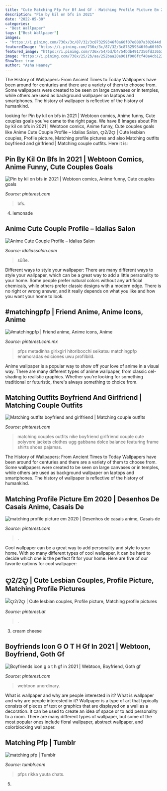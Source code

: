```yaml
---
title: "Cute Matching Pfp For Bf And Gf - Matching Profile Picture Em 2020"
description: "Pin by kil on bfs in 2021"
date: "2022-05-30"
categories:
- "Best Wallpaper"
tags: ["Best Wallpaper"]
images:
- "https://i.pinimg.com/736x/3c/87/32/3c873259346f0a60f07e0887a302644d.jpg"
featuredImage: "https://i.pinimg.com/736x/3c/87/32/3c873259346f0a60f07e0887a302644d.jpg"
featured_image: "https://i.pinimg.com/736x/54/bd/b4/54bdb4917356fd336534e1b6cbd76e58.jpg"
image: "https://i.pinimg.com/736x/25/2b/aa/252baa20e901f906fcf40a4cb122ec85--couple-outfits-boyfriend-girlfriend.jpg"
ShowToc: true
author: "Asha Heaney"
---
```



The History of Wallpapers: From Ancient Times to Today
Wallpapers have been around for centuries and there are a variety of them to choose from. Some wallpapers were created to be seen on large canvases or in temples, while others are used as background wallpaper on laptops and smartphones. The history of wallpaper is reflective of the history of humankind.

	

		
looking for Pin by kil on bfs in 2021 | Webtoon comics, Anime funny, Cute couples goals you've came to the right page. We have 8 Images about Pin by kil on bfs in 2021 | Webtoon comics, Anime funny, Cute couples goals like Anime Cute Couple Profile – Idalias Salon, ꨄ︎2/2ꨄ︎ | Cute lesbian couples, Profile picture, Matching profile pictures and also Matching outfits boyfriend and girlfriend | Matching couple outfits. Here it is:
		
    
## Pin By Kil On Bfs In 2021 | Webtoon Comics, Anime Funny, Cute Couples Goals

<img loading=lazy src="https://i.pinimg.com/736x/54/bd/b4/54bdb4917356fd336534e1b6cbd76e58.jpg" onerror="this.onerror=null;this.src='https://tse3.mm.bing.net/th?id=OIP.V3kUo8eGNYtMmduxXNrjOwHaHa&amp;pid=15.1';" alt="Pin by kil on bfs in 2021 | Webtoon comics, Anime funny, Cute couples goals">

_Source: pinterest.com_

>bfs. 

	

4. lemonade 

    
## Anime Cute Couple Profile – Idalias Salon

<img loading=lazy src="https://i.pinimg.com/originals/94/33/85/943385551b5539f9993c2d6b17b0bf35.jpg" onerror="this.onerror=null;this.src='https://tse1.mm.bing.net/th?id=OIP.8EJnyO3zwo_uW7WjCg077wHaHa&amp;pid=15.1';" alt="Anime Cute Couple Profile – Idalias Salon">

_Source: idaliassalon.com_

>süße. 

	

Different ways to style your wallpaper:
There are many different ways to style your wallpaper, which can be a great way to add a little personality to your home. Some people prefer natural colors without any artificial chemicals, while others prefer classic designs with a modern edge. There is no right or wrong answer, and it really depends on what you like and how you want your home to look.

    
## #matchingpfp | Friend Anime, Anime Icons, Anime

<img loading=lazy src="https://i.pinimg.com/736x/42/4d/2b/424d2b4eaadaa95b83e65d5bf024f282.jpg" onerror="this.onerror=null;this.src='https://tse1.mm.bing.net/th?id=OIP.sv0AYPbDxv1u_7Abra7tawHaHa&amp;pid=15.1';" alt="#matchingpfp | Friend anime, Anime icons, Anime">

_Source: pinterest.com.mx_

>pfps metadinha girlxgirl hitoribocchi seikatsu matchingpfp enamoradas ediciones uwu profilbild. 

	

Anime wallpaper is a popular way to show off your love of anime in a visual way. There are many different types of anime wallpaper, from classic cel-shading to realistic graphics. Whether you're looking for something traditional or futuristic, there's always something to choice from.

    
## Matching Outfits Boyfriend And Girlfriend | Matching Couple Outfits

<img loading=lazy src="https://i.pinimg.com/736x/25/2b/aa/252baa20e901f906fcf40a4cb122ec85--couple-outfits-boyfriend-girlfriend.jpg" onerror="this.onerror=null;this.src='https://tse4.mm.bing.net/th?id=OIP.TY29TBtpqQu0LEahR1-PFQHaLV&amp;pid=15.1';" alt="Matching outfits boyfriend and girlfriend | Matching couple outfits">

_Source: pinterest.com_

>matching couples outfits nike boyfriend girlfriend couple cute polyvore jackets clothes ugg gabbana dolce balance featuring frame shirts shoes pajamas. 

	

The History of Wallpapers: From Ancient Times to Today
Wallpapers have been around for centuries and there are a variety of them to choose from. Some wallpapers were created to be seen on large canvases or in temples, while others are used as background wallpaper on laptops and smartphones. The history of wallpaper is reflective of the history of humankind.

    
## Matching Profile Picture Em 2020 | Desenhos De Casais Anime, Casais De

<img loading=lazy src="https://i.pinimg.com/736x/6b/fd/22/6bfd229228a626e8732dcc70523d3ca9.jpg" onerror="this.onerror=null;this.src='https://tse1.mm.bing.net/th?id=OIP.HHVMJRLGJmV_4WXIyywXhQHaHa&amp;pid=15.1';" alt="matching profile picture em 2020 | Desenhos de casais anime, Casais de">

_Source: pinterest.com_

>. 

	

Cool wallpaper can be a great way to add personality and style to your home. With so many different types of cool wallpaper, it can be hard to decide which one is the perfect fit for your home. Here are five of our favorite options for cool wallpaper: 

    
## ꨄ︎2/2ꨄ︎ | Cute Lesbian Couples, Profile Picture, Matching Profile Pictures

<img loading=lazy src="https://i.pinimg.com/736x/3c/87/32/3c873259346f0a60f07e0887a302644d.jpg" onerror="this.onerror=null;this.src='https://tse2.mm.bing.net/th?id=OIP.mcgF4aiIbAPp5NUiyZfVMgHaHa&amp;pid=15.1';" alt="ꨄ︎2/2ꨄ︎ | Cute lesbian couples, Profile picture, Matching profile pictures">

_Source: pinterest.at_

>. 

	

3. cream cheese 

    
## Boyfriends Icon G O T H Gf In 2021 | Webtoon, Boyfriend, Goth Gf

<img loading=lazy src="https://i.pinimg.com/736x/eb/c8/5d/ebc85df5280e8a188dd94f62c7b94439.jpg" onerror="this.onerror=null;this.src='https://tse1.mm.bing.net/th?id=OIP.jywFXj6_w1NQd8u0k5s6fwHaHa&amp;pid=15.1';" alt="Boyfriends icon g o t h gf in 2021 | Webtoon, Boyfriend, Goth gf">

_Source: pinterest.com_

>webtoon unordinary. 

	

What is wallpaper and why are people interested in it?
What is wallpaper and why are people interested in it?
Wallpaper is a type of art that typically consists of pieces of text or graphics that are displayed on a wall as a decoration. It can be used to create an idea of space or to add personality to a room. There are many different types of wallpaper, but some of the most popular ones include floral wallpaper, abstract wallpaper, and colorblocking wallpaper.

    
## Matching Pfp | Tumblr

<img loading=lazy src="https://66.media.tumblr.com/7c2e0ca72abdf17a5a394a90ec2c6c0f/tumblr_pjto3wH1P31uzuxe0o3_400.jpg" onerror="this.onerror=null;this.src='https://tse4.mm.bing.net/th?id=OIP.ixkSD2OpoGeZFaniSjAgHQAAAA&amp;pid=15.1';" alt="matching pfp | Tumblr">

_Source: tumblr.com_

>pfps rikka yuuta chats. 

	

5.


